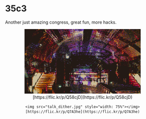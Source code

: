 # 35c3

Another just amazing congress, great fun, more hacks.

</pre>
<div style="width: 100%" align=center>
    <img src="glashalle_dither.jpg" style="width: 75%"></img>
    [https://flic.kr/p/Q58cjD](https://flic.kr/p/Q58cjD)

    <img src="talk_dither.jpg" style="width: 75%"></img>
    [https://flic.kr/p/Q7A3he](https://flic.kr/p/Q7A3he)
</div>
</pre>
<p style="clear: both"></p>
